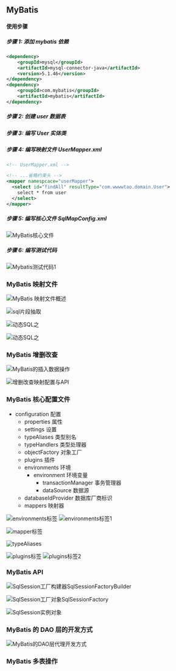 ## MyBatis

#### 使用步骤

##### 步骤 1: 添加 mybatis 依赖

```xml
<dependency>
    <groupId>mysql</groupId>
    <artifactId>mysql-connector-java</artifactId>
    <version>5.1.46</version>
</dependency>
<dependency>
    <groupId>com.mybatis</groupId>
    <artifactId>mybatis</artifactId>
</dependency>
```

##### 步骤 2: 创建 user 数据表

##### 步骤 3: 编写 User 实体类

##### 步骤 4: 编写映射文件 UserMapper.xml

```xml
<!-- UserMapper.xml -->

<!-- ...省略约束头 -->
<mapper namespcace="userMapper">
  <select id="findAll" resultType="com.wwwwtao.domain.User">
    select * from user
  </select>
</mapper>
```

##### 步骤 5: 编写核心文件 SqlMapConfig.xml

![MyBatis核心文件](./assets/MyBatis%E6%A0%B8%E5%BF%83%E6%96%87%E4%BB%B6.png)

##### 步骤 6: 编写测试代码

![Mybatis测试代码1](./assets/Mybatis%E6%B5%8B%E8%AF%95%E4%BB%A3%E7%A0%811.png)

### MyBatis 映射文件

![MyBatis 映射文件概述](./assets/MyBatis%20%E6%98%A0%E5%B0%84%E6%96%87%E4%BB%B6%E6%A6%82%E8%BF%B0.png)

![sql片段抽取](./assets/sql%E7%89%87%E6%AE%B5%E6%8A%BD%E5%8F%96.png)

![动态SQL之<if>](./assets/%E5%8A%A8%E6%80%81SQL%E4%B9%8B%3Cif%3E.png)

![动态SQL之<foreach>](./assets/%E5%8A%A8%E6%80%81SQL%E4%B9%8B%3Cforeach%3E.png)

### MyBatis 增删改查

![MyBatis的插入数据操作](./assets/MyBatis%E7%9A%84%E6%8F%92%E5%85%A5%E6%95%B0%E6%8D%AE%E6%93%8D%E4%BD%9C.png)

![增删改查映射配置与API](./assets/%E5%A2%9E%E5%88%A0%E6%94%B9%E6%9F%A5%E6%98%A0%E5%B0%84%E9%85%8D%E7%BD%AE%E4%B8%8EAPI.png)

### MyBatis 核心配置文件

* configuration 配置
  * properties 属性
  * settings 设置
  * typeAliases 类型别名
  * typeHandlers 类型处理器
  * objectFactory 对象工厂
  * plugins 插件
  * environments 环境
    * environment 环境变量
      * transactionManager 事务管理器
      * dataSource 数据源
  * databaseIdProvider 数据库厂商标识
  * mappers 映射器

![environments标签](./assets/environments%E6%A0%87%E7%AD%BE.png)
![environments标签1](./assets/environments%E6%A0%87%E7%AD%BE1.png)

![mapper标签](./assets/mapper%E6%A0%87%E7%AD%BE.png)

![typeAliases](./assets/typeAliases.png)

![plugins标签](./assets/plugins%E6%A0%87%E7%AD%BE.png)
![plugins标签2](./assets/plugins%E6%A0%87%E7%AD%BE2.png)

### MyBatis API

![SqlSession工厂构建器SqlSessionFactoryBuilder](./assets/SqlSession%E5%B7%A5%E5%8E%82%E6%9E%84%E5%BB%BA%E5%99%A8SqlSessionFactoryBuilder.png)

![SqlSession工厂对象SqlSessionFactory](./assets/SqlSession%E5%B7%A5%E5%8E%82%E5%AF%B9%E8%B1%A1SqlSessionFactory.png)

![SqlSession实例对象](./assets/SqlSession%E5%AE%9E%E4%BE%8B%E5%AF%B9%E8%B1%A1.png)

### MyBatis 的 DAO 层的开发方式

![MyBatis的DAO层代理开发方式](./assets/MyBatis%E7%9A%84DAO%E5%B1%82%E4%BB%A3%E7%90%86%E5%BC%80%E5%8F%91%E6%96%B9%E5%BC%8F.png)

### MyBatis 多表操作
